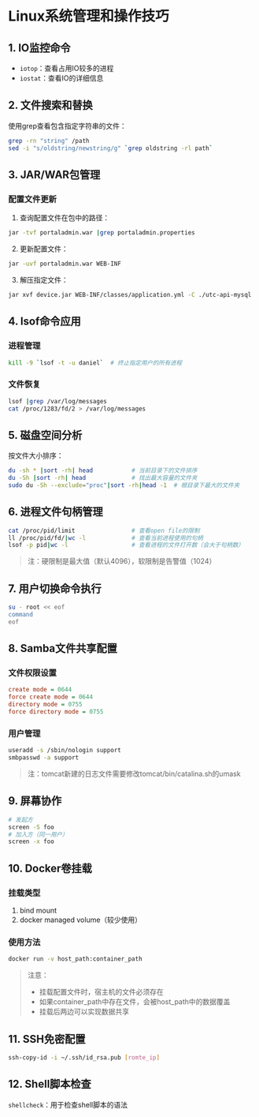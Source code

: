 # Linux系统管理和操作技巧

## 1. IO监控命令
- `iotop`：查看占用IO较多的进程
- `iostat`：查看IO的详细信息

## 2. 文件搜索和替换
使用grep查看包含指定字符串的文件：
```bash
grep -rn "string" /path
sed -i "s/oldstring/newstring/g" `grep oldstring -rl path`
```

## 3. JAR/WAR包管理
### 配置文件更新
1. 查询配置文件在包中的路径：
```bash
jar -tvf portaladmin.war |grep portaladmin.properties
```

2. 更新配置文件：
```bash
jar -uvf portaladmin.war WEB-INF
```

3. 解压指定文件：
```bash
jar xvf device.jar WEB-INF/classes/application.yml -C ./utc-api-mysql .
```

## 4. lsof命令应用
### 进程管理
```bash
kill -9 `lsof -t -u daniel`  # 终止指定用户的所有进程
```

### 文件恢复
```bash
lsof |grep /var/log/messages
cat /proc/1283/fd/2 > /var/log/messages
```

## 5. 磁盘空间分析
按文件大小排序：
```bash
du -sh * |sort -rh| head           # 当前目录下的文件排序
du -Sh |sort -rh| head             # 找出最大容量的文件夹
sudo du -Sh --exclude="proc"|sort -rh|head -1  # 根目录下最大的文件夹
```

## 6. 进程文件句柄管理
```bash
cat /proc/pid/limit                # 查看open file的限制
ll /proc/pid/fd/|wc -l             # 查看当前进程使用的句柄
lsof -p pid|wc -l                  # 查看进程的文件打开数（会大于句柄数）
```
> 注：硬限制是最大值（默认4096），软限制是告警值（1024）

## 7. 用户切换命令执行
```bash
su - root << eof
command
eof
```

## 8. Samba文件共享配置
### 文件权限设置
```ini
create mode = 0644
force create mode = 0644
directory mode = 0755
force directory mode = 0755
```

### 用户管理
```bash
useradd -s /sbin/nologin support
smbpasswd -a support
```
> 注：tomcat新建的日志文件需要修改tomcat/bin/catalina.sh的umask

## 9. 屏幕协作
```bash
# 发起方
screen -S foo
# 加入方（同一用户）
screen -x foo
```

## 10. Docker卷挂载
### 挂载类型
1. bind mount
2. docker managed volume（较少使用）

### 使用方法
```bash
docker run -v host_path:container_path
```
> 注意：
> - 挂载配置文件时，宿主机的文件必须存在
> - 如果container_path中存在文件，会被host_path中的数据覆盖
> - 挂载后两边可以实现数据共享

## 11. SSH免密配置
```bash
ssh-copy-id -i ~/.ssh/id_rsa.pub [romte_ip]
```

## 12. Shell脚本检查
`shellcheck`：用于检查shell脚本的语法